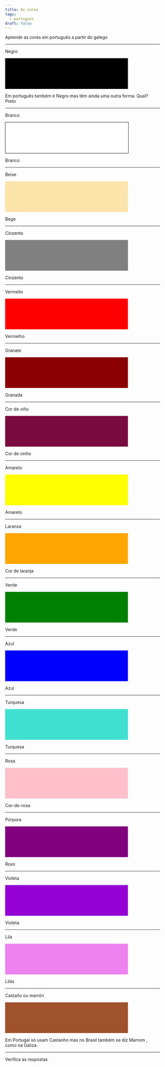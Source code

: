 ```yaml
---
title: As cores
tags:
  - portugues
draft: false
---
```

Aprende as cores em português a partir do galego 


---


Negro 

<div style="height:100px;max-width:400px;background:black;"></div>

Em português também é <e-answer> Negro </e-answer> mas têm ainda uma outra forma. Qual? <e-answer> Preto </e-answer>




---




Branco 

<div style="height:100px;max-width:400px;background:white;border:solid black 1px;"></div>

<e-answer> Branco </e-answer>




---




Beixe 

<div style="height:100px;max-width:400px;background:#fce3a9;"></div>

<e-answer> Bege </e-answer>




---




Cinzento

<div style="height:100px;max-width:400px;background:gray;"></div>

<e-answer> Cinzento </e-answer>




---




Vermello

<div style="height:100px;max-width:400px;background:red;"></div>

<e-answer> Vermelho </e-answer>




---




Granate 

<div style="height:100px;max-width:400px;background:darkred;"></div>

<e-answer> Granada </e-answer>




---




Cor de viño

<div style="height:100px;max-width:400px;background:#7a0b41;"></div>

<e-answer> Cor </e-answer> <e-answer> de </e-answer> <e-answer> vinho </e-answer>



---




Amarelo

<div style="height:100px;max-width:400px;background:yellow;"></div>

<e-answer> Amarelo </answer>




---




Laranxa

<div style="height:100px;max-width:400px;background:orange;"></div>

<e-answer> Cor </e-answer> <e-answer> de </e-answer> <e-answer> laranja </e-answer>




---




Verde

<div style="height:100px;max-width:400px;background:green;"></div>

<e-answer> Verde </answer>




---




Azul

<div style="height:100px;max-width:400px;background:blue;"></div>

<e-answer> Azul </answer>




---




Turquesa 

<div style="height:100px;max-width:400px;background:turquoise;"></div>

<e-answer> Turquesa </answer>




---




Rosa 

<div style="height:100px;max-width:400px;background:pink;"></div>

<e-answer> Cor-de-rosa </answer>

---




Púrpura 

<div style="height:100px;max-width:400px;background:purple;"></div>

<e-answer> Roxo </answer>




---




Violeta

<div style="height:100px;max-width:400px;background:darkviolet;"></div>

<e-answer> Violeta </e-answer>

---



Lila


<div style="height:100px;max-width:400px;background:violet;"></div>

<e-answer> Lilás </e-answer>

---

Castaño ou marrón


<div style="height:100px;max-width:400px;background:sienna;"></div>

Em Portugal só usam <e-answer> Castanho </e-answer> mas no Brasil também se diz <e-answer> Marrom </e-answer>, como na Galiza.

---
<e-validate>Verifica as respostas</e-validate>